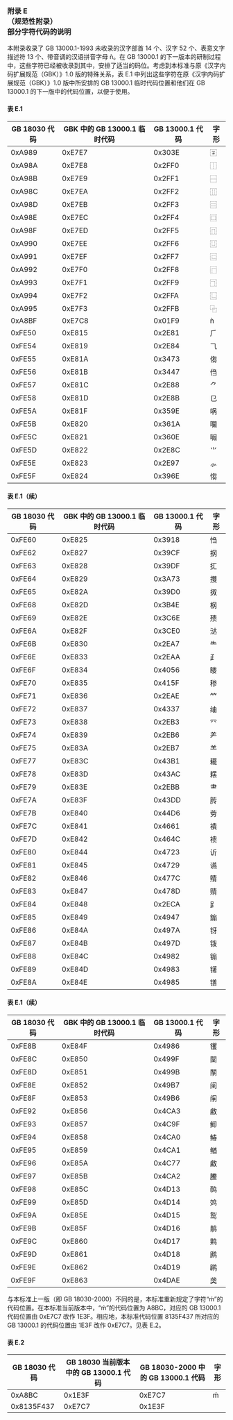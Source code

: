 ### 附录 E<br>（规范性附录）<br>部分字符代码的说明
本附录收录了 GB 13000.1-1993 未收录的汉字部首 14 个、汉字 52 个、表意文字描述符 13 个、带音调的汉语拼音字母 ǹ。在 GB 13000.1 的下一版本的研制过程中，这些字符已经被收录到其中，安排了适当的码位。考虑到本标准与原《汉字内码扩展规范（GBK）》1.0 版的特殊关系，表 E.1 中列出这些字符在原《汉字内码扩展规范（GBK）》1.0 版中所安排的 GB 13000.1 临时代码位置和他们在 GB 13000.1 的下一版中的代码位置，以便于使用。

#### 表 E.1
|GB 18030 代码|GBK 中的 GB 13000.1 临时代码|GB 13000.1 代码|字形|
|-|-|-|-|
|0xA989|0xE7E7|0x303E|〾|
|0xA98A|0xE7E8|0x2FF0|⿰|
|0xA98B|0xE7E9|0x2FF1|⿱|
|0xA98C|0xE7EA|0x2FF2|⿲|
|0xA98D|0xE7EB|0x2FF3|⿳|
|0xA98E|0xE7EC|0x2FF4|⿴|
|0xA98F|0xE7ED|0x2FF5|⿵|
|0xA990|0xE7EE|0x2FF6|⿶|
|0xA991|0xE7EF|0x2FF7|⿷|
|0xA992|0xE7F0|0x2FF8|⿸|
|0xA993|0xE7F1|0x2FF9|⿹|
|0xA994|0xE7F2|0x2FFA|⿺|
|0xA995|0xE7F3|0x2FFB|⿻|
|0xA8BF|0xE7C8|0x01F9|ǹ|
|0xFE50|0xE815|0x2E81|⺁|
|0xFE54|0xE819|0x2E84|⺄|
|0xFE55|0xE81A|0x3473|㑳|
|0xFE56|0xE81B|0x3447|㑇|
|0xFE57|0xE81C|0x2E88|⺈|
|0xFE58|0xE81D|0x2E8B|⺋|
|0xFE5A|0xE81F|0x359E|㖞|
|0xFE5B|0xE820|0x361A|㘚|
|0xFE5C|0xE821|0x360E|㘎|
|0xFE5D|0xE822|0x2E8C|⺌|
|0xFE5E|0xE823|0x2E97|⺗|
|0xFE5F|0xE824|0x396E|㥮|

#### 表 E.1（续）
|GB 18030 代码|GBK 中的 GB 13000.1 临时代码|GB 13000.1 代码|字形|
|-|-|-|-|
|0xFE60|0xE825|0x3918|㤘|
|0xFE62|0xE827|0x39CF|㧏|
|0xFE63|0xE828|0x39DF|㧟|
|0xFE64|0xE829|0x3A73|㩳|
|0xFE65|0xE82A|0x39D0|㧐|
|0xFE68|0xE82D|0x3B4E|㭎|
|0xFE69|0xE82E|0x3C6E|㱮|
|0xFE6A|0xE82F|0x3CE0|㳠|
|0xFE6B|0xE830|0x2EA7|⺧|
|0xFE6E|0xE833|0x2EAA|⺪|
|0xFE6F|0xE834|0x4056|䁖|
|0xFE70|0xE835|0x415F|䅟|
|0xFE71|0xE836|0x2EAE|⺮|
|0xFE72|0xE837|0x4337|䌷|
|0xFE73|0xE838|0x2EB3|⺳|
|0xFE74|0xE839|0x2EB6|⺶|
|0xFE75|0xE83A|0x2EB7|⺷|
|0xFE77|0xE83C|0x43B1|䎱|
|0xFE78|0xE83D|0x43AC|䎬|
|0xFE79|0xE83E|0x2EBB|⺻|
|0xFE7A|0xE83F|0x43DD|䏝|
|0xFE7B|0xE840|0x44D6|䓖|
|0xFE7C|0xE841|0x4661|䙡|
|0xFE7D|0xE842|0x464C|䙌|
|0xFE80|0xE844|0x4723|䜣|
|0xFE81|0xE845|0x4729|䜩|
|0xFE82|0xE846|0x477C|䝼|
|0xFE83|0xE847|0x478D|䞍|
|0xFE84|0xE848|0x2ECA|⻊|
|0xFE85|0xE849|0x4947|䥇|
|0xFE86|0xE84A|0x497A|䥺|
|0xFE87|0xE84B|0x497D|䥽|
|0xFE88|0xE84C|0x4982|䦂|
|0xFE89|0xE84D|0x4983|䦃|
|0xFE8A|0xE84E|0x4985|䦅|

#### 表 E.1（续）
|GB 18030 代码|GBK 中的 GB 13000.1 临时代码|GB 13000.1 代码|字形|
|-|-|-|-|
|0xFE8B|0xE84F|0x4986|䦆|
|0xFE8C|0xE850|0x499F|䦟|
|0xFE8D|0xE851|0x499B|䦛|
|0xFE8E|0xE852|0x49B7|䦷|
|0xFE8F|0xE853|0x49B6|䦶|
|0xFE92|0xE856|0x4CA3|䲣|
|0xFE93|0xE857|0x4C9F|䲟|
|0xFE94|0xE858|0x4CA0|䲠|
|0xFE95|0xE859|0x4CA1|䲡|
|0xFE96|0xE85A|0x4C77|䱷|
|0xFE97|0xE85B|0x4CA2|䲢|
|0xFE98|0xE85C|0x4D13|䴓|
|0xFE99|0xE85D|0x4D14|䴔|
|0xFE9A|0xE85E|0x4D15|䴕|
|0xFE9B|0xE85F|0x4D16|䴖|
|0xFE9C|0xE860|0x4D17|䴗|
|0xFE9D|0xE861|0x4D18|䴘|
|0xFE9E|0xE862|0x4D19|䴙|
|0xFE9F|0xE863|0x4DAE|䶮|

与本标准上一版（即 GB 18030-2000）不同的是，本标准重新规定了字符“ḿ”的代码位置。在本标准当前版本中，“ḿ”的代码位置为 A8BC，对应的 GB 13000.1 代码位置由 0xE7C7 改作 1E3F。相应地，本标准代码位置 8135F437 所对应的 GB 13000.1 的代码位置由 1E3F 改作 0xE7C7。见表 E.2。

#### 表 E.2
|GB 18030 代码|GB 18030 当前版本中的 GB 13000.1 代码|GB 18030-2000 中的 GB 13000.1 代码|字形|
|-|-|-|-|
|0xA8BC|0x1E3F|0xE7C7|ḿ|
|0x8135F437|0xE7C7|0x1E3F||

